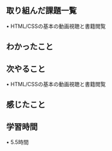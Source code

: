 ## 取り組んだ課題一覧
• HTML/CSSの基本の動画視聴と書籍閲覧

## わかったこと



## 次やること
• HTML/CSSの基本の動画視聴と書籍閲覧


## 感じたこと



## 学習時間
• 5.5時間